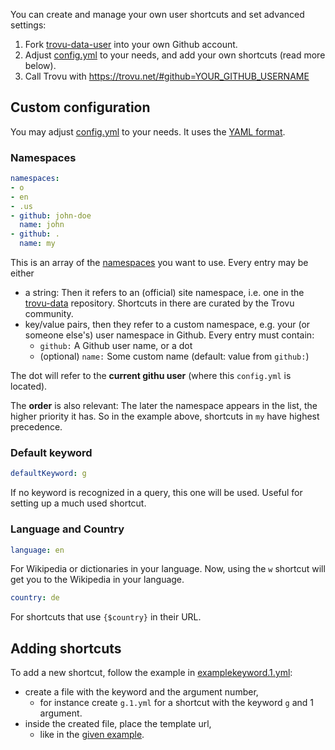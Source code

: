 You can create and manage your own user shortcuts and set advanced settings:

1. Fork [trovu-data-user](https://github.com/trovu/trovu-data-user) into your own Github account.
2. Adjust [config.yml](config.yml) to your needs, and add your own shortcuts (read more below).
3. Call Trovu with https://trovu.net/#github=YOUR_GITHUB_USERNAME 


## Custom configuration

You may adjust [config.yml](https://github.com/trovu/trovu-data-user/blob/master/config.yml) to your needs. It uses the [YAML format](https://en.wikipedia.org/wiki/YAML).

### Namespaces

```yaml
namespaces:
- o
- en
- .us
- github: john-doe
  name: john
- github: .
  name: my
```
This is an array of the [namespaces](https://github.com/trovu/trovu.github.io/wiki/Namespaces) you want to use. Every entry may be either

- a string: Then it refers to an (official) site namespace, i.e. one in the [trovu-data](https://github.com/trovu/trovu-data) repository. Shortcuts in there are curated by the Trovu community.
- key/value pairs, then they refer to a custom namespace, e.g. your (or someone else's) user namespace in Github. Every entry must contain:
  - `github:` A Github user name, or a dot
  - (optional) `name:` Some custom name (default: value from `github:`)

The dot will refer to the __current githu user__ (where this `config.yml` is located).

The __order__ is also relevant: The later the namespace appears in the list, the higher priority it has. So in the example above, shortcuts in `my` have highest precedence. 

### Default keyword

```yaml
defaultKeyword: g 
```
If no keyword is recognized in a query, this one will be used. Useful for setting up a much used shortcut.

### Language and Country

```yaml
language: en
```
For Wikipedia or dictionaries in your language. Now, using the `w` shortcut will get you to the Wikipedia in your language.

```yaml
country: de
```

For shortcuts that use `{$country}` in their URL.

## Adding shortcuts

To add a new shortcut, follow the example in [examplekeyword.1.yml](https://github.com/trovu/trovu-data-user/blob/master/shortcuts/examplekeyword.1.yml):

- create a file with the keyword and the argument number, 
  - for instance create `g.1.yml` for a shortcut with the keyword `g` and 1 argument.
- inside the created file, place the template url,
  - like in the [given example](https://github.com/trovu/trovu-data-user/blob/master/shortcuts/examplekeyword.1.yml).
